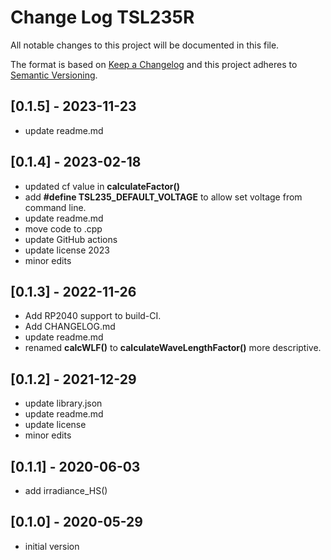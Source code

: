 # Change Log TSL235R

All notable changes to this project will be documented in this file.

The format is based on [Keep a Changelog](http://keepachangelog.com/)
and this project adheres to [Semantic Versioning](http://semver.org/).


## [0.1.5] - 2023-11-23
- update readme.md


## [0.1.4] - 2023-02-18
- updated cf value in **calculateFactor()**
- add **#define TSL235_DEFAULT_VOLTAGE** to allow set voltage from command line.
- update readme.md
- move code to .cpp
- update GitHub actions
- update license 2023
- minor edits

## [0.1.3] - 2022-11-26
- Add RP2040 support to build-CI.
- Add CHANGELOG.md
- update readme.md
- renamed **calcWLF()** to **calculateWaveLengthFactor()** more descriptive.

## [0.1.2] - 2021-12-29
- update library.json
- update readme.md
- update license
- minor edits

## [0.1.1] - 2020-06-03
- add irradiance_HS()

## [0.1.0] - 2020-05-29
- initial version

